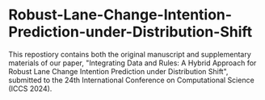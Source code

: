 # Robust-Lane-Change-Intention-Prediction-under-Distribution-Shift
This repostiory contains both the original manuscript and supplementary materials of our paper, "Integrating Data and Rules: A Hybrid Approach for Robust Lane Change Intention Prediction under Distribution Shift", submitted to the 24th International Conference on Computational Science (ICCS 2024).
